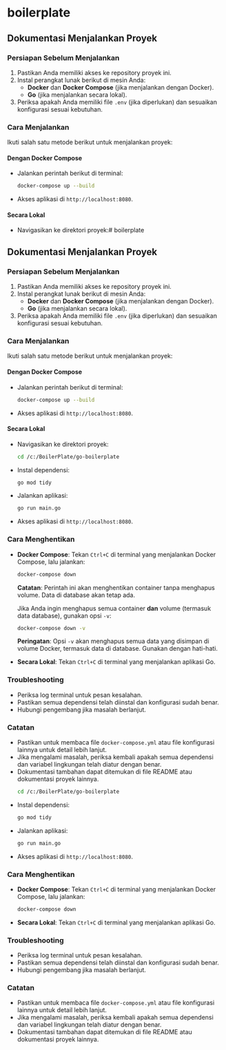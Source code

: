 # boilerplate
## Dokumentasi Menjalankan Proyek
### Persiapan Sebelum Menjalankan
1. Pastikan Anda memiliki akses ke repository proyek ini.
2. Instal perangkat lunak berikut di mesin Anda:
    - **Docker** dan **Docker Compose** (jika menjalankan dengan Docker).
    - **Go** (jika menjalankan secara lokal).
3. Periksa apakah Anda memiliki file `.env` (jika diperlukan) dan sesuaikan konfigurasi sesuai kebutuhan.

### Cara Menjalankan
Ikuti salah satu metode berikut untuk menjalankan proyek:

#### Dengan Docker Compose
- Jalankan perintah berikut di terminal:
  ```bash
  docker-compose up --build
  ```
- Akses aplikasi di `http://localhost:8080`.

#### Secara Lokal
- Navigasikan ke direktori proyek:# boilerplate
## Dokumentasi Menjalankan Proyek
### Persiapan Sebelum Menjalankan
1. Pastikan Anda memiliki akses ke repository proyek ini.
2. Instal perangkat lunak berikut di mesin Anda:
    - **Docker** dan **Docker Compose** (jika menjalankan dengan Docker).
    - **Go** (jika menjalankan secara lokal).
3. Periksa apakah Anda memiliki file `.env` (jika diperlukan) dan sesuaikan konfigurasi sesuai kebutuhan.

### Cara Menjalankan
Ikuti salah satu metode berikut untuk menjalankan proyek:

#### Dengan Docker Compose
- Jalankan perintah berikut di terminal:
  ```bash
  docker-compose up --build
  ```
- Akses aplikasi di `http://localhost:8080`.

#### Secara Lokal
- Navigasikan ke direktori proyek:
  ```bash
  cd /c:/BoilerPlate/go-boilerplate
  ```
- Instal dependensi:
  ```bash
  go mod tidy
  ```
- Jalankan aplikasi:
  ```bash
  go run main.go
  ```
- Akses aplikasi di `http://localhost:8080`.

### Cara Menghentikan
- **Docker Compose**: Tekan `Ctrl+C` di terminal yang menjalankan Docker Compose, lalu jalankan:
  ```bash
  docker-compose down
  ```
  **Catatan**: Perintah ini akan menghentikan container tanpa menghapus volume. Data di database akan tetap ada.

  Jika Anda ingin menghapus semua container **dan** volume (termasuk data database), gunakan opsi `-v`:
  ```bash
  docker-compose down -v
  ```
  **Peringatan**: Opsi `-v` akan menghapus semua data yang disimpan di volume Docker, termasuk data di database. Gunakan dengan hati-hati.

- **Secara Lokal**: Tekan `Ctrl+C` di terminal yang menjalankan aplikasi Go.

### Troubleshooting
- Periksa log terminal untuk pesan kesalahan.
- Pastikan semua dependensi telah diinstal dan konfigurasi sudah benar.
- Hubungi pengembang jika masalah berlanjut.

### Catatan
- Pastikan untuk membaca file `docker-compose.yml` atau file konfigurasi lainnya untuk detail lebih lanjut.
- Jika mengalami masalah, periksa kembali apakah semua dependensi dan variabel lingkungan telah diatur dengan benar.
- Dokumentasi tambahan dapat ditemukan di file README atau dokumentasi proyek lainnya.
  ```bash
  cd /c:/BoilerPlate/go-boilerplate
  ```
- Instal dependensi:
  ```bash
  go mod tidy
  ```
- Jalankan aplikasi:
  ```bash
  go run main.go
  ```
- Akses aplikasi di `http://localhost:8080`.

### Cara Menghentikan
- **Docker Compose**: Tekan `Ctrl+C` di terminal yang menjalankan Docker Compose, lalu jalankan:
  ```bash
  docker-compose down
  ```
- **Secara Lokal**: Tekan `Ctrl+C` di terminal yang menjalankan aplikasi Go.

### Troubleshooting
- Periksa log terminal untuk pesan kesalahan.
- Pastikan semua dependensi telah diinstal dan konfigurasi sudah benar.
- Hubungi pengembang jika masalah berlanjut.

### Catatan
- Pastikan untuk membaca file `docker-compose.yml` atau file konfigurasi lainnya untuk detail lebih lanjut.
- Jika mengalami masalah, periksa kembali apakah semua dependensi dan variabel lingkungan telah diatur dengan benar.
- Dokumentasi tambahan dapat ditemukan di file README atau dokumentasi proyek lainnya.